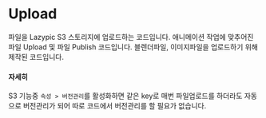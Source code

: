 # Upload

파일을 Lazypic S3 스토리지에 업로드하는 코드입니다.
애니메이션 작업에 맞추어진 파일 Upload 및 파일 Publish 코드입니다.
블렌더파일, 이미지파일을 업로드하기 위해 제작된 코드입니다.

#### 자세히
S3 기능중 `속성 > 버전관리`를 활성화하면 같은 key로 매번 파일업로드를 하더라도 자동으로 버전관리가 되어 따로 코드에서 버전관리를 할 필요가 없습니다.
